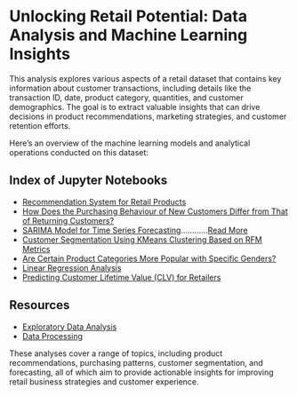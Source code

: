 # Unlocking Retail Potential: Data Analysis and Machine Learning Insights

This analysis explores various aspects of a retail dataset that contains key information about customer transactions, including details like the transaction ID, date, product category, quantities, and customer demographics. The goal is to extract valuable insights that can drive decisions in product recommendations, marketing strategies, and customer retention efforts.

Here’s an overview of the machine learning models and analytical operations conducted on this dataset:

## Index of Jupyter Notebooks

- [Recommendation System for Retail Products](ProductRecomendation.ipynb)
- [How Does the Purchasing Behaviour of New Customers Differ from That of Returning Customers?](new_vs_returning-2.ipynb)
- [SARIMA Model for Time Series Forecasting](sarima.ipynb)............[Read More](SARIMA_README.md) 
- [Customer Segmentation Using KMeans Clustering Based on RFM Metrics](RFM%20Metrics.ipynb)
- [Are Certain Product Categories More Popular with Specific Genders?](product_categories_vs_gender.ipynb)
- [Linear Regression Analysis](simple_linear_regression.ipynb)
- [Predicting Customer Lifetime Value (CLV) for Retailers](CLV.ipynb)

## Resources
- [Exploratory Data Analysis](https://github.com/Team9DSI/Retail-Sales-and-Customer-Demographics/blob/main/data/processed/EDA_Srujana.ipynb)
- [Data Processing](https://github.com/Team9DSI/Retail-Sales-and-Customer-Demographics/blob/main/data/DataProcessing.ipynb)
  
These analyses cover a range of topics, including product recommendations, purchasing patterns, customer segmentation, and forecasting, all of which aim to provide actionable insights for improving retail business strategies and customer experience.
